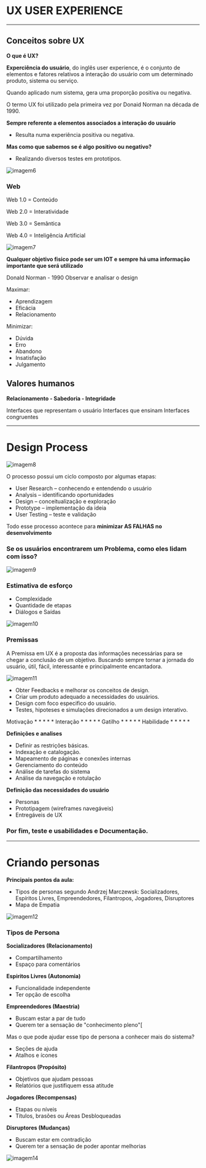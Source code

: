 # UX USER EXPERIENCE
---
## Conceitos sobre UX

**O que é UX?**

**Experciência do usuário**, do inglês user experience, é o conjunto de elementos e fatores relativos a interação do usuário com um determinado produto, sistema ou serviço.

Quando aplicado num sistema, gera uma proporção positiva ou negativa.

O termo UX foi utilizado pela primeira vez por Donaid Norman na década de 1990.

**Sempre referente a elementos associados a interação do usuário**

- Resulta numa experiência positiva ou negativa.

**Mas como que sabemos se é algo positivo ou negativo?**

- Realizando diversos testes em prototipos.

![imagem6](src/img/imagem6.png)

### Web

Web 1.0 = Conteúdo 

Web 2.0 = Interatividade 

Web 3.0 = Semântica 

Web 4.0 = Inteligência Artificial 

![imagem7](src/img/imagem7.png)

**Qualquer objetivo fisico pode ser um IOT e sempre há uma informação importante que será utilizado**

Donald Norman - 1990 
Observar e analisar o design

Maximar:
- Aprendizagem 
- Eficácia 
- Relacionamento

Minimizar:
- Dúvida
- Erro
- Abandono 
- Insatisfação
- Julgamento
  

## Valores humanos 

**Relacionamento - Sabedoria - Integridade**

Interfaces que representam o usuário 
Interfaces que ensinam 
Interfaces congruentes

---

# Design Process

![imagem8](src/img/imagem8.png)

O processo possui um ciclo composto por algumas etapas:

- User Research – conhecendo e entendendo o usuário
- Analysis – identificando oportunidades
- Design – conceitualização e exploração
- Prototype – implementação da ideia
- User Testing – teste e validação

Todo esse processo acontece para **minimizar AS FALHAS no desenvolvimento**

### Se os usuários encontrarem um Problema, como eles lidam com isso?

![imagem9](src/img/imagem9.png)

### Estimativa de esforço 

- Complexidade 
- Quantidade de etapas
- Diálogos e Saídas 

![imagem10](src/img/imagem10.png)


### Premissas

A Premissa em UX é a proposta das informações necessárias para se chegar a conclusão de um objetivo. Buscando sempre tornar a jornada do usuário, útil, fácil, interessante e principalmente encantadora.

![imagem11](src/img/imagem11.png)

- Obter Feedbacks e melhorar os conceitos de design.
- Criar um produto adequado a necessidades do usuários.
- Design com foco especifico do usuário.
- Testes, hipoteses e simulações direcionados a um design interativo. 
  
Motivação * * * * *
Interação * * * * *
Gatilho * * * * *
Habilidade * * * * *

**Definições e analises**

- Definir as restrições básicas.
- Indexação e catalogação.
- Mapeamento de páginas e conexões internas
- Gerenciamento do conteúdo 
- Análise de tarefas do sistema
- Análise da navegação e rotulação

**Definição das necessidades do usuário**

- Personas
- Prototipagem (wireframes navegáveis)
- Entregáveis de UX

### Por fim, teste e usabilidades e Documentação.

---

# Criando personas 

**Principais pontos da aula:**

- Tipos de personas segundo Andrzej Marczewsk: Socializadores, Espíritos Livres, Empreendedores, Filantropos, Jogadores, Disruptores
- Mapa de Empatia

![imagem12](./src/img/imagem12.png)

### Tipos de Persona


**Socializadores (Relacionamento)**
- Compartilhamento 
- Espaço para comentários 

**Espiritos Livres (Autonomia)**
- Funcionalidade independente 
- Ter opção de escolha 


**Empreendedores (Maestria)**
- Buscam estar a par de tudo 
- Querem ter a sensação de "conhecimento pleno"[

Mas o que pode ajudar esse tipo de persona a conhecer mais do sistema?

- Seções de ajuda 
- Atalhos e ícones

**Filantropos (Propósito)**
- Objetivos que ajudam pessoas 
- Relatórios que justifiquem essa atitude

**Jogadores (Recompensas)**
- Etapas ou níveis 
- Títulos, brasões ou Áreas Desbloqueadas  

**Disruptores (Mudanças)**

- Buscam estar em contradição 
- Querem ter a sensação de poder apontar melhorias

![imagem14](src/img/imagem14.png)